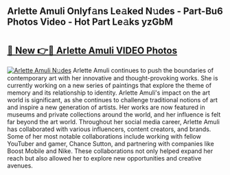 ## Arlette Amuli Onlyf𝚊ns Le𝚊ked N𝚞des - Part-Bu6 Photos Video - Hot Part Le𝚊ks yzGbM

# <h2><a href="http://ab79654.deff.icu/?id=Arlette+Amuli">🔗 New 👉🔴 Arlette Amuli VIDEO Photos</a></h2>

[![Arlette Amuli N𝚞des](https://i.imgur.com/rIISA9y.gif)](http://ab79654.deff.icu/?id=Arlette+Amuli)
Arlette Amuli continues to push the boundaries of contemporary art with her innovative and thought-provoking works. She is currently working on a new series of paintings that explore the theme of memory and its relationship to identity. Arlette Amuli's impact on the art world is significant, as she continues to challenge traditional notions of art and inspire a new generation of artists. Her works are now featured in museums and private collections around the world, and her influence is felt far beyond the art world. Throughout her social media career, Arlette Amuli has collaborated with various influencers, content creators, and brands. Some of her most notable collaborations include working with fellow YouTuber and gamer, Chance Sutton, and partnering with companies like Boost Mobile and Nike. These collaborations not only helped expand her reach but also allowed her to explore new opportunities and creative avenues.
